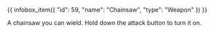 {{ infobox_item({
	"id": 59,
	"name": "Chainsaw",
	"type": "Weapon"
}) }}

A chainsaw you can wield. Hold down the attack button to turn it on.
